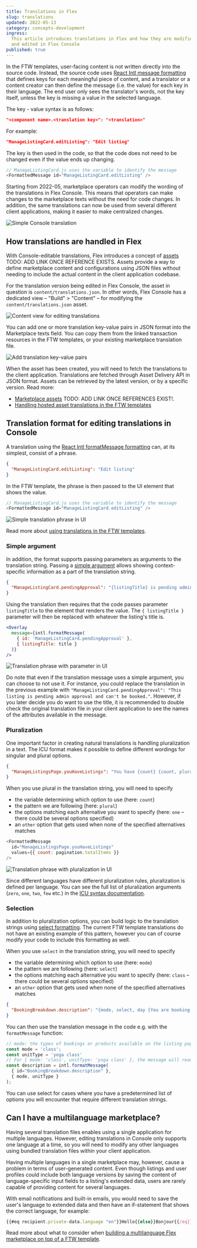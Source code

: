 ```yaml
---
title: Translations in Flex
slug: translations
updated: 2022-05-13
category: concepts-development
ingress:
  This article introduces translations in Flex and how they are modified
  and edited in Flex Console
published: true
---
```


In the FTW templates, user-facing content is not written directly into
the source code. Instead, the source code uses
[React Intl message formatting](https://formatjs.io/docs/intl#formatmessage)
that defines keys for each meaningful piece of content, and a translator
or a content creator can then define the message (i.e. the value) for
each key in their language. The end user only sees the translator's
words, not the key itself, unless the key is missing a value in the
selected language.

The key - value syntax is as follows:

```json
"<component name>.<translation key>": "<translation>"
```

For example:

```json
"ManageListingCard.editListing": "Edit listing"
```

The key is then used in the code, so that the code does not need to be
changed even if the value ends up changing.

```js
// ManageListingCard.js uses the variable to identify the message
<FormattedMessage id="ManageListingCard.editListing" />
```

Starting from 2022-05, marketplace operators can modify the wording of
the translations in Flex Console. This means that operators can make
changes to the marketplace texts without the need for code changes. In
addition, the same translations can now be used from several different
client applications, making it easier to make centralized changes.

![Simple Console translation](./translation_simple.png)

## How translations are handled in Flex

With Console-editable translations, Flex introduces a concept of
[assets](/references/) TODO: ADD LINK ONCE REFERENCE EXISTS. Assets
provide a way to define marketplace content and configurations using
JSON files without needing to include the actual content in the client
application codebase.

For the translation version being edited in Flex Console, the asset in
question is `content/translations.json`. In other words, Flex Console
has a dedicated view – "Build" > "Content" – for modifying the
`content/translations.json` asset.

![Content view for editing translations](./translation_start.png)

You can add one or more translation key-value pairs in JSON format into
the Marketplace texts field. You can copy them from the linked
transaction resources in the FTW templates, or your existing marketplace
translation file.

![Add translation key-value pairs](./translation_edit.png)

When the asset has been created, you will need to fetch the translations
to the client application. Translations are fetched through Asset
Delivery API in JSON format. Assets can be retrieved by the latest
version, or by a specific version. Read more:

- [Marketplace assets](/references/) TODO: ADD LINK ONCE REFERENCES
  EXIST!.
- [Handling hosted asset translations in the FTW templates](/ftw/hosted-translations/)

## Translation format for editing translations in Console

A translation using the
[React Intl formatMessage formatting](https://formatjs.io/docs/intl#formatmessage)
can, at its simplest, consist of a phrase.

```json
{
  "ManageListingCard.editListing": "Edit listing"
}
```

In the FTW template, the phrase is then passed to the UI element that
shows the value.

```js
// ManageListingCard.js uses the variable to identify the message
<FormattedMessage id="ManageListingCard.editListing" />
```

![Simple translation phrase in UI](./translations_UI_simple.png)

Read more about
[using translations in the FTW templates](/ftw/how-to-change-ftw-bundled-translations/#using-the-translations).

### Simple argument

In addition, the format supports passing parameters as arguments to the
translation string. Passing a
[simple argument](https://formatjs.io/docs/core-concepts/icu-syntax/#simple-argument)
allows showing context-specific information as a part of the translation
string.

```json
{
  "ManageListingCard.pendingApproval": "{listingTitle} is pending admin approval and can't be booked."
}
```

Using the translation then requires that the code passes parameter
`listingTitle` to the element that renders the value. The
`{ listingTitle }` parameter will then be replaced with whatever the
listing's title is.

```jsx
<Overlay
  message={intl.formatMessage(
    { id: 'ManageListingCard.pendingApproval' },
    { listingTitle: title }
  )}
/>
```

![Translation phrase with parameter in UI](./translations_UI_parameter.png)

Do note that even if the translation message uses a simple argument, you
can choose to not use it. For instance, you could replace the
translation in the previous example with
`"ManageListingCard.pendingApproval": "This listing is pending admin approval and can't be booked."`.
However, if you later decide you do want to use the title, it is
recommended to double check the original translation file in your client
application to see the names of the attributes available in the message.

### Pluralization

One important factor in creating natural translations is handling
pluralization in a text. The ICU format makes it possible to define
different wordings for singular and plural options.

```json
{
  "ManageListingsPage.youHaveListings": "You have {count} {count, plural, one {listing} other {listings}}"
}
```

When you use plural in the translation string, you will need to specify

- the variable determining which option to use (here: `count`)
- the pattern we are following (here: `plural`)
- the options matching each alternative you want to specify (here: `one`
  – there could be several options specified)
- an `other` option that gets used when none of the specified
  alternatives matches

```js
<FormattedMessage
  id="ManageListingsPage.youHaveListings"
  values={{ count: pagination.totalItems }}
/>
```

![Translation phrase with pluralization in UI](./translations_UI_plural.png)

Since different languages have different pluralization rules,
pluralization is defined per language. You can see the full list of
pluralization arguments (`zero`, `one`, `two`, `few` etc.) in the
[ICU syntax documentation](https://formatjs.io/docs/core-concepts/icu-syntax/#plural-format).

### Selection

In addition to pluralization options, you can build logic to the
translation strings using
[select formatting](https://formatjs.io/docs/core-concepts/icu-syntax/#select-format).
The current FTW template translations do not have an existing example of
this pattern, however you can of course modify your code to include this
formatting as well.

When you use `select` in the translation string, you will need to
specify

- the variable determining which option to use (here: `mode`)
- the pattern we are following (here: `select`)
- the options matching each alternative you want to specify (here:
  `class` – there could be several options specified)
- an `other` option that gets used when none of the specified
  alternatives matches

```json
{
  "BookingBreakdown.description": "{mode, select, day {You are booking the following time span:} night {You are booking the following time span:} other {You are booking the following {unitType}:}}"
}
```

You can then use the translation message in the code e.g. with the
`formatMessage` function:

```js
// mode: the types of bookings or products available on the listing page, e.g. class, package, day, night
const mode = 'class';
const unitType = 'yoga class'
// For { mode: 'class', unitType: 'yoga class' }, the message will read "You are booking the following yoga class.".
const description = intl.formatMessage(
  { id="BookingBreakdown.description" },
  { mode, unitType }
);
```

You can use select for cases where you have a predetermined list of
options you will encounter that require different translation strings.

## Can I have a multilanguage marketplace?

Having several translation files enables using a single application for
multiple languages. However, editing translations in Console only
supports one language at a time, so you will need to modify any other
languages using bundled translation files within your client
application.

Having multiple languages in a single marketplace may, however, cause a
problem in terms of user-generated content. Even though listings and
user profiles could include both language versions by saving the content
of language-specific input fields to a listing's extended data, users
are rarely capable of providing content for several languages.

With email notifications and built-in emails, you would need to save the
user's language to extended data and then have an if-statement that
shows the correct language, for example:

```js
{{#eq recipient.private-data.language "en"}}Hello{{else}}Bonjour{{/eq}}
```

Read more about what to consider when
[building a multilanguage Flex marketplace on top of a FTW template](/ftw/how-to-change-ftw-language/#developing-ftw-into-a-multilanguage-marketplace).
